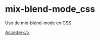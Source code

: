 # mix-blend-mode_css
Uso de mix-blend-mode en CSS

<a href="https://tripleyei.github.io/mix-blend-mode_css/">Acceder</>
